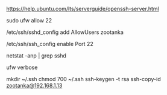 https://help.ubuntu.com/lts/serverguide/openssh-server.html

sudo ufw allow 22

/etc/ssh/sshd_config
add AllowUsers zootanka

/etc/ssh/ssh_config
enable Port 22

netstat -anp | grep sshd

ufw verbose

mkdir ~/.ssh
chmod 700 ~/.ssh
ssh-keygen -t rsa
ssh-copy-id zootanka@192.168.1.13
